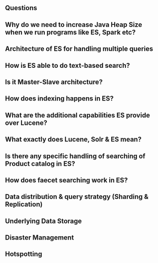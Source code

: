 Questions
---------

## Why do we need to increase Java Heap Size when we run programs like ES, Spark etc?
## Architecture of ES for handling multiple queries
## How is ES able to do text-based search?
## Is it Master-Slave architecture?
## How does indexing happens in ES?
## What are the additional capabilities ES provide over Lucene?
## What exactly does Lucene, Solr & ES mean?
## Is there any specific handling of searching of Product catalog in ES?
## How does faecet searching work in ES?
## Data distribution & query strategy (Sharding & Replication)
## Underlying Data Storage
## Disaster Management
## Hotspotting
